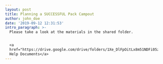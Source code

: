 ```yaml
---
layout: post
title: Planning a SUCCESSFUL Pack Campout
author: john_doe
date: '2019-09-12 12:31:53'
intro_paragraph: >-
  Please take a look at the materials in the shared folder.


  <a
  href="https://drive.google.com/drive/folders/1Xe_DlFpOitLx8m51NDFi05z1-l7t2v-F?usp=sharing">Camping
  Help Documents</a>
---
```


